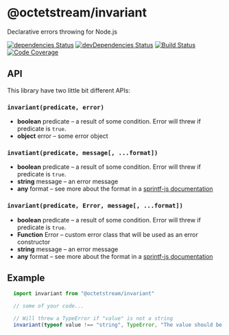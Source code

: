 # @octetstream/invariant

Declarative errors throwing for Node.js

[![dependencies Status](https://david-dm.org/octet-stream/invariant/status.svg)](https://david-dm.org/octet-stream/invariant)
[![devDependencies Status](https://david-dm.org/octet-stream/invariant/dev-status.svg)](https://david-dm.org/octet-stream/invariant?type=dev)
[![Build Status](https://travis-ci.org/octet-stream/invariant.svg?branch=master)](https://travis-ci.org/octet-stream/invariant)
[![Code Coverage](https://codecov.io/github/octet-stream/invariant/coverage.svg?branch=master)](https://codecov.io/github/octet-stream/invariant?branch=master)

## API

This library have two little bit different APIs:

### `invariant(predicate, error)`
  - **boolean** predicate – a result of some condition. Error will threw if predicate is `true`.
  - **object** error – some error object

### `invatiant(predicate, message[, ...format])`

  - **boolean** predicate – a result of some condition. Error will threw if predicate is `true`.
  - **string** message – an error message
  - **any** format – see more about the format in a [sprintf-js documentation](https://github.com/alexei/sprintf.js)

### `invariant(predicate, Error, message[, ...format])`
  - **boolean** predicate – a result of some condition. Error will threw if predicate is `true`.
  - **Function** Error – custom error class that will be used as an error constructor
  - **string** message – an error message
  - **any** format – see more about the format in a [sprintf-js documentation](https://github.com/alexei/sprintf.js)

## Example

```js
  import invariant from "@octetstream/invariant"

  // some of your code...

  // Will threw a TypeError if "value" is not a string
  invariant(typeof value !== "string", TypeError, "The value should be a string, but given type is: %s", typeof value)
```
